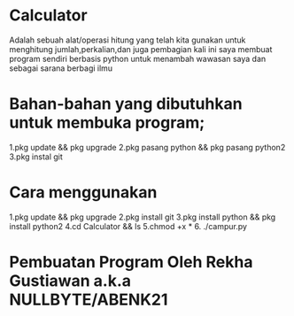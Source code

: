 # Calculator
Adalah sebuah alat/operasi hitung yang telah kita gunakan untuk menghitung jumlah,perkalian,dan juga pembagian
kali ini saya membuat program sendiri berbasis python untuk menambah wawasan saya dan sebagai sarana berbagi ilmu




# Bahan-bahan yang dibutuhkan untuk membuka program; 
1.pkg update && pkg upgrade
2.pkg pasang python && pkg pasang python2
3.pkg instal git
# Cara menggunakan
1.pkg update && pkg upgrade
2.pkg install git
3.pkg install python && pkg install python2
4.cd Calculator && ls
5.chmod +x *
6. ./campur.py
# Pembuatan Program Oleh Rekha Gustiawan a.k.a NULLBYTE/ABENK21
